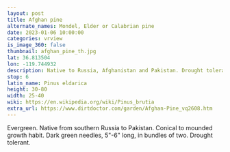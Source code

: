 ```yaml
---
layout: post
title: Afghan pine
alternate_names: Mondel, Elder or Calabrian pine
date: 2023-01-06 10:00:00
categories: vrview
is_image_360: false
thumbnail: afghan_pine_th.jpg
lat: 36.813504
lon: -119.744932
description: Native to Russia, Afghanistan and Pakistan. Drought tolerant.
stop: 6
latin_name: Pinus eldarica
height: 30-80
width: 25-40
wiki: https://en.wikipedia.org/wiki/Pinus_brutia
extra_url: https://www.dirtdoctor.com/garden/Afghan-Pine_vq2608.htm
---
```

Evergreen. Native from southern Russia to Pakistan. Conical to mounded growth habit. Dark green needles, 5"-6" long, in bundles of two. Drought tolerant.